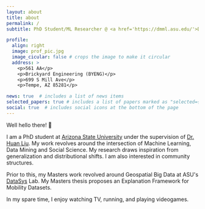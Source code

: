 ```yaml
---
layout: about
title: about
permalink: /
subtitle: PhD Student/ML Researcher @ <a href='https://dmml.asu.edu/'>DMML</a> lab.

profile:
  align: right
  image: prof_pic.jpg
  image_cicular: false # crops the image to make it circular
  address: >
    <p>561 AA</p>
    <p>Brickyard Engineering (BYENG)</p>
    <p>699 S Mill Ave</p>
    <p>Tempe, AZ 85281</p>

news: true  # includes a list of news items
selected_papers: true # includes a list of papers marked as "selected={true}"
social: true  # includes social icons at the bottom of the page
---
```


Well hello there! 👋

I am a PhD student at [Arizona State University](https://asu.edu) under the supervision of [Dr. Huan Liu](https://www.public.asu.edu/~huanliu/). 
My work revolves around the intersection of Machine Learning, Data Mining and Social Science. My research draws inspiration
from generalization and distributional shifts. I am also interested in community structures. 

Prior to this, my Masters work revolved around Geospatial Big Data at ASU's [DataSys](https://datasystemslab.engineering.asu.edu/) Lab.
My Masters thesis proposes an Explanation Framework for Mobility Datasets.

In my spare time, I enjoy watching TV, running, and playing videogames.
